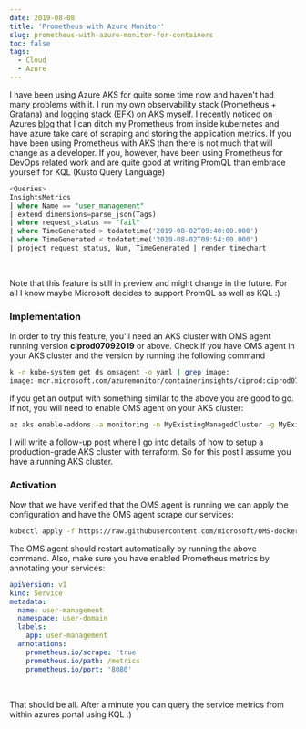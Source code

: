 ```yaml
---
date: 2019-08-08
title: 'Prometheus with Azure Monitor'
slug: prometheus-with-azure-monitor-for-containers
toc: false
tags:
  - Cloud
  - Azure
---
```


I have been using Azure AKS for quite some time now and haven't had many problems with it. I run my own observability stack (Prometheus + Grafana) and logging stack (EFK) on AKS myself. I recently noticed on Azures [blog](https://azure.microsoft.com/en-us/blog/azure-monitor-for-containers-with-prometheus-now-in-preview/) that I can ditch my Prometheus from inside kubernetes and have azure take care of scraping and storing the application metrics. If you have been using Prometheus with AKS than there is not much that will change as a developer. If you, however, have been using Prometheus for DevOps related work and are quite good at writing PromQL than embrace yourself for KQL (Kusto Query Language)

```sql
<Queries>
InsightsMetrics
| where Name == "user_management"
| extend dimensions=parse_json(Tags)
| where request_status == "fail"
| where TimeGenerated > todatetime('2019-08-02T09:40:00.000')
| where TimeGenerated < todatetime('2019-08-02T09:54:00.000')
| project request_status, Num, TimeGenerated | render timechart
```

<!--more-->

<br />

Note that this feature is still in preview and might change in the future. For all I know maybe Microsoft decides to support PromQL as well as KQL :)


### Implementation

In order to try this feature, you'll need an AKS cluster with OMS agent running version **ciprod07092019**   or above. Check if you have OMS agent in your AKS cluster and the version by running the following command

```bash
k -n kube-system get ds omsagent -o yaml | grep image:
image: mcr.microsoft.com/azuremonitor/containerinsights/ciprod:ciprod07092019
```

if you get an output with something similar to the above you are good to go. If not, you will need to enable OMS agent on your AKS cluster:

```bash
az aks enable-addons -a monitoring -n MyExistingManagedCluster -g MyExistingManagedClusterRG
```

I will write a follow-up post where I go into details of how to setup a production-grade AKS cluster with terraform. So for this post I assume you have a running AKS cluster.


### Activation

Now that we have verified that the OMS agent is running we can apply the configuration and have the OMS agent scrape our services:

```bash
kubectl apply -f https://raw.githubusercontent.com/microsoft/OMS-docker/ci_feature_prod/Kubernetes/container-azm-ms-agentconfig.yaml
```

The OMS agent should restart automatically by running the above command. Also, make sure you have enabled Prometheus metrics by annotating your services:

```yaml
apiVersion: v1
kind: Service
metadata:
  name: user-management
  namespace: user-domain
  labels:
    app: user-management
  annotations:
    prometheus.io/scrape: 'true'
    prometheus.io/path: /metrics
    prometheus.io/port: '8080'
```

<br />

That should be all. After a minute you can query the service metrics from within azures portal using KQL :)

